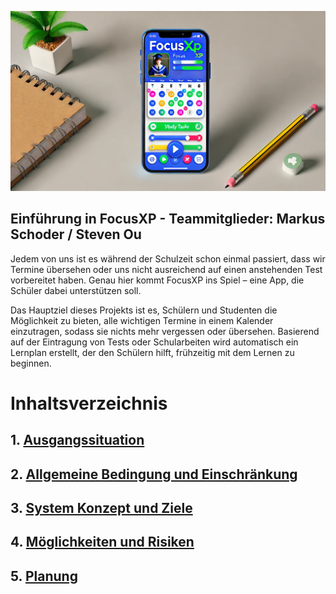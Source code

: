 ![FocusXP](focus_logo1.png)

## Einführung in FocusXP - Teammitglieder: Markus Schoder / Steven Ou

Jedem von uns ist es während der Schulzeit schon einmal passiert, dass wir Termine übersehen oder uns nicht ausreichend auf einen anstehenden Test vorbereitet haben. Genau hier kommt FocusXP ins Spiel – eine App, die Schüler dabei unterstützen soll.

Das Hauptziel dieses Projekts ist es, Schülern und Studenten die Möglichkeit zu bieten, alle wichtigen Termine in einem Kalender einzutragen, sodass sie nichts mehr vergessen oder übersehen. Basierend auf der Eintragung von Tests oder Schularbeiten wird automatisch ein Lernplan erstellt, der den Schülern hilft, frühzeitig mit dem Lernen zu beginnen.

# Inhaltsverzeichnis

## 1. [Ausgangssituation](/Workspace/Ausgangssituation.md) 
## 2. [Allgemeine Bedingung und Einschränkung](/Workspace/Allgemeine-Bedingungen-Und-Einschränkung.md)
## 3. [System Konzept und Ziele](/Workspace/Systemkonzept-Und-Ziele.md)
## 4. [Möglichkeiten und Risiken](/Workspace/Möglichkeiten-Und-Risiken.md)
## 5. [Planung](/Workspace/Planung.md)

